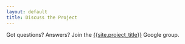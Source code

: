 ```yaml
---
layout: default
title: Discuss the Project
---
```


Got questions? Answers? Join the [{{site.project_title}}](https://groups.google.com/forum/?fromgroups=#!forum/toolkitchen) Google group.